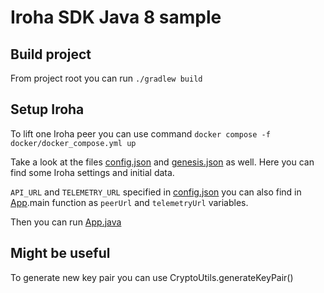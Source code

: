 # Iroha SDK Java 8 sample

## Build project
From project root you can run `./gradlew build`

## Setup Iroha
To lift one Iroha peer you can use command
`docker compose -f docker/docker_compose.yml up`

Take a look at the files [config.json](docker/config.json) and [genesis.json](docker/genesis.json) as well.
Here you can find some Iroha settings and initial data.

`API_URL` and `TELEMETRY_URL` specified in [config.json](docker/config.json) you can also find in [App](app/src/main/).main function as `peerUrl` and `telemetryUrl` variables.

Then you can run [App.java](app/src/main/)

## Might be useful
To generate new key pair you can use CryptoUtils.generateKeyPair()
